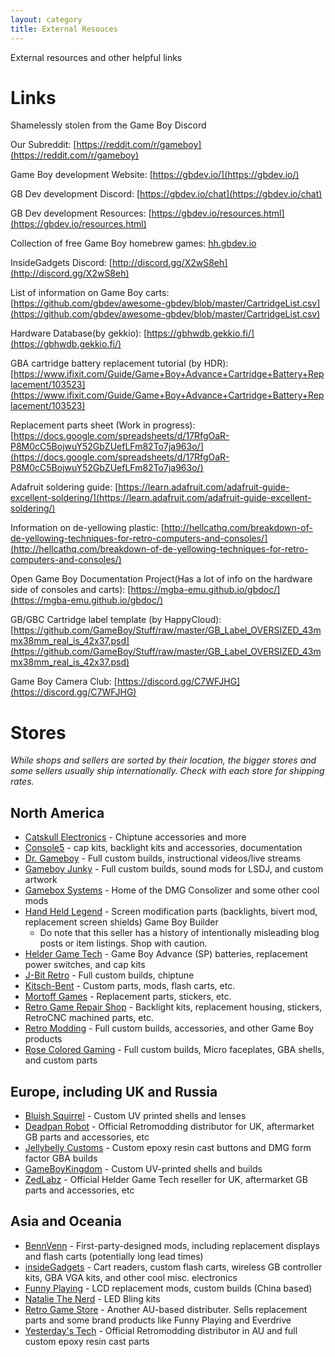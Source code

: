 ```yaml
---
layout: category
title: External Resouces
---
```


External resources and other helpful links
 
# Links

Shamelessly stolen from the Game Boy Discord

Our Subreddit: [https://reddit.com/r/gameboy](https://reddit.com/r/gameboy)

Game Boy development Website: [https://gbdev.io/](https://gbdev.io/)

GB Dev development Discord: [https://gbdev.io/chat](https://gbdev.io/chat)

GB Dev development Resources: [https://gbdev.io/resources.html](https://gbdev.io/resources.html)

Collection of free Game Boy homebrew games: [hh.gbdev.io](https://hh.gbdev.io)

InsideGadgets Discord: [http://discord.gg/X2wS8eh](http://discord.gg/X2wS8eh)

List of information on Game Boy carts: [https://github.com/gbdev/awesome-gbdev/blob/master/CartridgeList.csv](https://github.com/gbdev/awesome-gbdev/blob/master/CartridgeList.csv)

Hardware Database(by gekkio): [https://gbhwdb.gekkio.fi/](https://gbhwdb.gekkio.fi/)

GBA cartridge battery replacement tutorial (by HDR): [https://www.ifixit.com/Guide/Game+Boy+Advance+Cartridge+Battery+Replacement/103523](https://www.ifixit.com/Guide/Game+Boy+Advance+Cartridge+Battery+Replacement/103523)

Replacement parts sheet (Work in progress): [https://docs.google.com/spreadsheets/d/17RfgOaR-P8M0cC5BojwuY52GbZUefLFm82To7ja963o/](https://docs.google.com/spreadsheets/d/17RfgOaR-P8M0cC5BojwuY52GbZUefLFm82To7ja963o/)

Adafruit soldering guide: [https://learn.adafruit.com/adafruit-guide-excellent-soldering/](https://learn.adafruit.com/adafruit-guide-excellent-soldering/)

Information on de-yellowing plastic: [http://hellcathq.com/breakdown-of-de-yellowing-techniques-for-retro-computers-and-consoles/](http://hellcathq.com/breakdown-of-de-yellowing-techniques-for-retro-computers-and-consoles/)

Open Game Boy Documentation Project(Has a lot of info on the hardware side of consoles and carts): [https://mgba-emu.github.io/gbdoc/](https://mgba-emu.github.io/gbdoc/)

GB/GBC Cartridge label template (by HappyCloud): [https://github.com/GameBoy/Stuff/raw/master/GB_Label_OVERSIZED_43mmx38mm_real_is_42x37.psd](https://github.com/GameBoy/Stuff/raw/master/GB_Label_OVERSIZED_43mmx38mm_real_is_42x37.psd)

Game Boy Camera Club: [https://discord.gg/C7WFJHG](https://discord.gg/C7WFJHG)

# Stores

*While shops and sellers are sorted by their location, the bigger stores and some sellers usually ship internationally. Check with each store for shipping rates.*

## North America
* [Catskull Electronics](https://catskullelectronics.com/) - Chiptune accessories and more
* [Console5](https://console5.com/store/) - cap kits, backlight kits and accessories, documentation
* [Dr. Gameboy](https://www.ebay.com/usr/dr_gameboy_phd) - Full custom builds, instructional videos/live streams
* [Gameboy Junky](http://gameboyjunky.wixsite.com/website) - Full custom builds, sound mods for LSDJ, and custom artwork
* [Gamebox Systems](https://gamebox.systems/collections/all) - Home of the DMG Consolizer and some other cool mods
* [Hand Held Legend](http://handheldlegend.com/) - Screen modification parts (backlights, bivert mod, replacement screen shields) Game Boy Builder
    * Do note that this seller has a history of intentionally misleading blog posts or item listings. Shop with caution. 
* [Helder Game Tech](https://www.heldergametech.com/) - Game Boy Advance (SP) batteries, replacement power switches, and cap kits
* [J-Bit Retro](https://www.instagram.com/jbitretro/?hl=en) - Full custom builds, chiptune
* [Kitsch-Bent](http://kitsch-bent.com) - Custom parts, mods, flash carts, etc.
* [Mortoff Games](https://mortoffgames.com/) - Replacement parts, stickers, etc.
* [Retro Game Repair Shop](https://retrogamerepairshop.com/) - Backlight kits, replacement housing, stickers, RetroCNC machined parts, etc.
* [Retro Modding](https://www.retromodding.com/) - Full custom builds, accessories, and other Game Boy products
* [Rose Colored Gaming](http://rosecoloredgaming.com/) - Full custom builds, Micro faceplates, GBA shells, and custom parts


## Europe, including UK and Russia
* [Bluish Squirrel](https://www.bluishsquirrel.com) - Custom UV printed shells and lenses
* [Deadpan Robot](https://www.deadpanrobot.co.uk/) - Official Retromodding distributor for UK, aftermarket GB parts and accessories, etc 
* [Jellybelly Customs](https://www.jellybellycustoms.com/) - Custom epoxy resin cast buttons and DMG form factor GBA builds
* [GameBoyKingdom](https://www.etsy.com/shop/GameBoyKingdom) - Custom UV-printed shells and builds
* [ZedLabz](https://www.zedlabz.com/) - Official Helder Game Tech reseller for UK, aftermarket GB parts and accessories, etc 

## Asia and Oceania
* [BennVenn](https://bennvenn.myshopify.com) - First-party-designed mods, including replacement displays and flash carts (potentially long lead times)
* [insideGadgets](https://shop.insidegadgets.com/) - Cart readers, custom flash carts, wireless GB controller kits, GBA VGA kits, and other cool misc. electronics 
* [Funny Playing](https://funnyplaying.com) - LCD replacement mods, custom builds (China based)
* [Natalie The Nerd](https://www.nataliethenerd.com/shop) - LED Bling kits 
* [Retro Game Store](https://www.retrogamestore.com.au/) - Another AU-based distributer. Sells replacement parts and some brand products like Funny Playing and Everdrive
* [Yesterday's Tech](https://yesterdaystech.com.au/) - Official Retromodding distributor in AU and full custom epoxy resin cast parts
